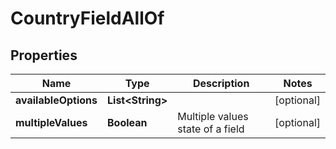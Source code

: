 

# CountryFieldAllOf


## Properties

Name | Type | Description | Notes
------------ | ------------- | ------------- | -------------
**availableOptions** | **List&lt;String&gt;** |  |  [optional]
**multipleValues** | **Boolean** | Multiple values state of a field |  [optional]



